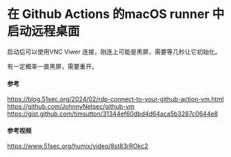 # 在 Github Actions 的macOS runner 中启动远程桌面

启动后可以使用VNC Viwer 连接，刚连上可能是黑屏，需要等几秒让它初始化。

有一定概率一直黑屏，需要重开。

#### 参考
https://blog.51sec.org/2024/02/rdp-connect-to-your-github-action-vm.html
https://github.com/JohnnyNetsec/github-vm
https://gist.github.com/timsutton/31344ef60dbd4d64aca5b3287c0644e8

#### 参考视频
https://www.51sec.org/humix/video/8st83rROkc2